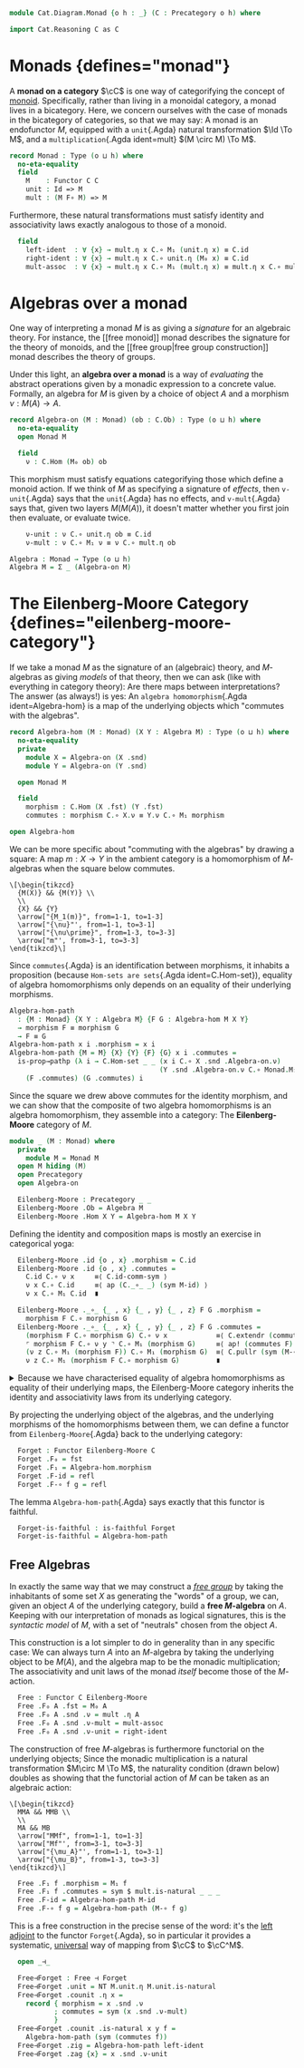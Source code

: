 <!--
```agda
open import Cat.Functor.Properties
open import Cat.Functor.Adjoint
open import Cat.Prelude

open Functor
open _=>_
```
-->

```agda
module Cat.Diagram.Monad {o h : _} (C : Precategory o h) where

import Cat.Reasoning C as C
```

# Monads {defines="monad"}

A **monad on a category** $\cC$ is one way of categorifying the
concept of [monoid]. Specifically, rather than living in a monoidal
category, a monad lives in a bicategory. Here, we concern ourselves with
the case of monads in the bicategory of categories, so that we may say:
A monad is an endofunctor $M$, equipped with a `unit`{.Agda} natural
transformation $\Id \To M$, and a `multiplication`{.Agda
ident=mult} $(M \circ M) \To M$.

[monoid]: Algebra.Monoid.html

```agda
record Monad : Type (o ⊔ h) where
  no-eta-equality
  field
    M    : Functor C C
    unit : Id => M
    mult : (M F∘ M) => M
```

<!--
```agda
  module unit = _=>_ unit
  module mult = _=>_ mult

  M₀ = F₀ M
  M₁ = F₁ M
  M-id = F-id M
  M-∘ = F-∘ M
```
-->

Furthermore, these natural transformations must satisfy identity and
associativity laws exactly analogous to those of a monoid.

```agda
  field
    left-ident  : ∀ {x} → mult.η x C.∘ M₁ (unit.η x) ≡ C.id
    right-ident : ∀ {x} → mult.η x C.∘ unit.η (M₀ x) ≡ C.id
    mult-assoc  : ∀ {x} → mult.η x C.∘ M₁ (mult.η x) ≡ mult.η x C.∘ mult.η (M₀ x)
```

# Algebras over a monad

One way of interpreting a monad $M$ is as giving a _signature_ for an
algebraic theory. For instance, the [[free monoid]] monad describes the
signature for the theory of monoids, and the [[free group|free group
construction]] monad describes the theory of groups.

Under this light, an **algebra over a monad** is a way of _evaluating_
the abstract operations given by a monadic expression to a concrete
value. Formally, an algebra for $M$ is given by a choice of object $A$
and a morphism $\nu : M(A) \to A$.

```agda
record Algebra-on (M : Monad) (ob : C.Ob) : Type (o ⊔ h) where
  no-eta-equality
  open Monad M

  field
    ν : C.Hom (M₀ ob) ob
```

This morphism must satisfy equations categorifying those which define a
monoid action. If we think of $M$ as specifying a signature of
_effects_, then `v-unit`{.Agda} says that the `unit`{.Agda} has no
effects, and `v-mult`{.Agda} says that, given two layers $M(M(A))$, it
doesn't matter whether you first join then evaluate, or evaluate twice.

```agda
    ν-unit : ν C.∘ unit.η ob ≡ C.id
    ν-mult : ν C.∘ M₁ ν ≡ ν C.∘ mult.η ob

Algebra : Monad → Type (o ⊔ h)
Algebra M = Σ _ (Algebra-on M)
```

<!--
```agda
Algebra-on-pathp
  : ∀ {M} {X Y} (p : X ≡ Y) {A : Algebra-on M X} {B : Algebra-on M Y}
  → PathP (λ i → C.Hom (Monad.M₀ M (p i)) (p i)) (A .Algebra-on.ν) (B .Algebra-on.ν)
  → PathP (λ i → Algebra-on M (p i)) A B
Algebra-on-pathp over mults i .Algebra-on.ν = mults i
Algebra-on-pathp {M} over {A} {B} mults i .Algebra-on.ν-unit =
  is-prop→pathp (λ i → C.Hom-set _ _ (mults i C.∘ M.unit.η _) (C.id {x = over i}))
    (A .Algebra-on.ν-unit) (B .Algebra-on.ν-unit) i
  where module M = Monad M
Algebra-on-pathp {M} over {A} {B} mults i .Algebra-on.ν-mult =
  is-prop→pathp (λ i → C.Hom-set _ _ (mults i C.∘ M.M₁ (mults i)) (mults i C.∘ M.mult.η _))
    (A .Algebra-on.ν-mult) (B .Algebra-on.ν-mult) i
  where module M = Monad M
```
-->

# The Eilenberg-Moore Category {defines="eilenberg-moore-category"}

If we take a monad $M$ as the signature of an (algebraic) theory, and
$M$-algebras as giving _models_ of that theory, then we can ask (like
with everything in category theory): Are there maps between
interpretations? The answer (as always!) is yes: An `algebra
homomorphism`{.Agda ident=Algebra-hom} is a map of the underlying
objects which "commutes with the algebras".

```agda
record Algebra-hom (M : Monad) (X Y : Algebra M) : Type (o ⊔ h) where
  no-eta-equality
  private
    module X = Algebra-on (X .snd)
    module Y = Algebra-on (Y .snd)

  open Monad M

  field
    morphism : C.Hom (X .fst) (Y .fst)
    commutes : morphism C.∘ X.ν ≡ Y.ν C.∘ M₁ morphism

open Algebra-hom
```

We can be more specific about "commuting with the algebras" by drawing a
square: A map $m : X \to Y$ in the ambient category is a homomorphism of
$M$-algebras when the square below commutes.

~~~{.quiver}
\[\begin{tikzcd}
  {M(X)} && {M(Y)} \\
  \\
  {X} && {Y}
  \arrow["{M_1(m)}", from=1-1, to=1-3]
  \arrow["{\nu}"', from=1-1, to=3-1]
  \arrow["{\nu\prime}", from=1-3, to=3-3]
  \arrow["m"', from=3-1, to=3-3]
\end{tikzcd}\]
~~~

Since `commutes`{.Agda} is an identification between morphisms, it
inhabits a proposition (because `Hom-sets are sets`{.Agda
ident=C.Hom-set}), equality of algebra homomorphisms only depends on an
equality of their underlying morphisms.

```agda
Algebra-hom-path
  : {M : Monad} {X Y : Algebra M} {F G : Algebra-hom M X Y}
  → morphism F ≡ morphism G
  → F ≡ G
Algebra-hom-path x i .morphism = x i
Algebra-hom-path {M = M} {X} {Y} {F} {G} x i .commutes =
  is-prop→pathp (λ i → C.Hom-set _ _ (x i C.∘ X .snd .Algebra-on.ν)
                                     (Y .snd .Algebra-on.ν C.∘ Monad.M₁ M (x i)))
    (F .commutes) (G .commutes) i
```

<!--
```agda
private unquoteDecl eqv = declare-record-iso eqv (quote Algebra-hom)
Algebra-hom-pathp
  : {M : Monad} {W X Y Z : Algebra M}
    {F : Algebra-hom M W X}
    {G : Algebra-hom M Y Z}
    (p : W ≡ Y)
    (q : X ≡ Z)
  → PathP _ (morphism F) (morphism G)
  → PathP (λ i → Algebra-hom M (p i) (q i)) F G
Algebra-hom-pathp p q r i .morphism = r i
Algebra-hom-pathp {M = M} {W} {X} {Y} {Z} {F} {G} p q r i .commutes =
  is-prop→pathp (λ i → C.Hom-set _ _ (r i C.∘ p i .snd .Algebra-on.ν)
                                     (q i .snd .Algebra-on.ν C.∘ Monad.M₁ M (r i)))
    (F .commutes) (G .commutes) i
```
-->

Since the square we drew above commutes for the identity morphism, and
we can show that the composite of two algebra homomorphisms is an
algebra homomorphism, they assemble into a category: The
**Eilenberg-Moore** category of $M$.

```agda
module _ (M : Monad) where
  private
    module M = Monad M
  open M hiding (M)
  open Precategory
  open Algebra-on

  Eilenberg-Moore : Precategory _ _
  Eilenberg-Moore .Ob = Algebra M
  Eilenberg-Moore .Hom X Y = Algebra-hom M X Y
```

Defining the identity and composition maps is mostly an exercise in
categorical yoga:

```agda
  Eilenberg-Moore .id {o , x} .morphism = C.id
  Eilenberg-Moore .id {o , x} .commutes =
    C.id C.∘ ν x     ≡⟨ C.id-comm-sym ⟩
    ν x C.∘ C.id     ≡⟨ ap (C._∘_ _) (sym M-id) ⟩
    ν x C.∘ M₁ C.id  ∎

  Eilenberg-Moore ._∘_ {_ , x} {_ , y} {_ , z} F G .morphism =
    morphism F C.∘ morphism G
  Eilenberg-Moore ._∘_ {_ , x} {_ , y} {_ , z} F G .commutes =
    (morphism F C.∘ morphism G) C.∘ ν x            ≡⟨ C.extendr (commutes G) ⟩
    ⌜ morphism F C.∘ ν y ⌝ C.∘ M₁ (morphism G)     ≡⟨ ap! (commutes F) ⟩
    (ν z C.∘ M₁ (morphism F)) C.∘ M₁ (morphism G)  ≡⟨ C.pullr (sym (M-∘ _ _)) ⟩
    ν z C.∘ M₁ (morphism F C.∘ morphism G)         ∎
```

<details>
<summary>
Because we have characterised equality of algebra homomorphisms as
equality of their underlying maps, the Eilenberg-Moore category inherits
the identity and associativity laws from its underlying category.
</summary>

```agda
  Eilenberg-Moore .idr f = Algebra-hom-path (C.idr (morphism f))
  Eilenberg-Moore .idl f = Algebra-hom-path (C.idl (morphism f))
  Eilenberg-Moore .assoc f g h = Algebra-hom-path (C.assoc _ _ _)
  Eilenberg-Moore .Hom-set X Y = Iso→is-hlevel 2 eqv (hlevel 2)
    where open C.HLevel-instance
```

</details>

By projecting the underlying object of the algebras, and the underlying
morphisms of the homomorphisms between them, we can define a functor
from `Eilenberg-Moore`{.Agda} back to the underlying category:

```agda
  Forget : Functor Eilenberg-Moore C
  Forget .F₀ = fst
  Forget .F₁ = Algebra-hom.morphism
  Forget .F-id = refl
  Forget .F-∘ f g = refl
```

The lemma `Algebra-hom-path`{.Agda} says exactly that this functor is
faithful.

```agda
  Forget-is-faithful : is-faithful Forget
  Forget-is-faithful = Algebra-hom-path
```

## Free Algebras

In exactly the same way that we may construct a _[free group]_ by taking
the inhabitants of some set $X$ as generating the "words" of a group, we
can, given an object $A$ of the underlying category, build a **free
$M$-algebra** on $A$. Keeping with our interpretation of monads as
logical signatures, this is the _syntactic model_ of $M$, with a set of
"neutrals" chosen from the object $A$.

[free group]: Algebra.Group.Free.html

This construction is a lot simpler to do in generality than in any
specific case: We can always turn $A$ into an $M$-algebra by taking the
underlying object to be $M(A)$, and the algebra map to be the monadic
multiplication; The associativity and unit laws of the monad _itself_
become those of the $M$-action.

```agda
  Free : Functor C Eilenberg-Moore
  Free .F₀ A .fst = M₀ A
  Free .F₀ A .snd .ν = mult .η A
  Free .F₀ A .snd .ν-mult = mult-assoc
  Free .F₀ A .snd .ν-unit = right-ident
```

The construction of free $M$-algebras is furthermore functorial on the
underlying objects; Since the monadic multiplication is a natural
transformation $M\circ M \To M$, the naturality condition (drawn below)
doubles as showing that the functorial action of $M$ can be taken as an
algebraic action:

~~~{.quiver}
\[\begin{tikzcd}
  MMA && MMB \\
  \\
  MA && MB
  \arrow["MMf", from=1-1, to=1-3]
  \arrow["Mf"', from=3-1, to=3-3]
  \arrow["{\mu_A}"', from=1-1, to=3-1]
  \arrow["{\mu_B}", from=1-3, to=3-3]
\end{tikzcd}\]
~~~

```agda
  Free .F₁ f .morphism = M₁ f
  Free .F₁ f .commutes = sym $ mult.is-natural _ _ _
  Free .F-id = Algebra-hom-path M-id
  Free .F-∘ f g = Algebra-hom-path (M-∘ f g)
```

This is a free construction in the precise sense of the word: it's the
[left adjoint] to the functor `Forget`{.Agda}, so in particular it
provides a systematic, [universal] way of mapping from $\cC$ to
$\cC^M$.

[left adjoint]: Cat.Functor.Adjoint.html
[universal]: Cat.Functor.Adjoint.html#universal-morphisms

```agda
  open _⊣_

  Free⊣Forget : Free ⊣ Forget
  Free⊣Forget .unit = NT M.unit.η M.unit.is-natural
  Free⊣Forget .counit .η x =
    record { morphism = x .snd .ν
           ; commutes = sym (x .snd .ν-mult)
           }
  Free⊣Forget .counit .is-natural x y f =
    Algebra-hom-path (sym (commutes f))
  Free⊣Forget .zig = Algebra-hom-path left-ident
  Free⊣Forget .zag {x} = x .snd .ν-unit
```

